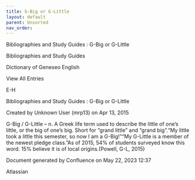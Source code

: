 ```yaml
---
title: G-Big or G-Little
layout: default
parent: Unsorted
nav_order:
---
```


Bibliographies and Study Guides : G-Big or G-Little

Bibliographies and Study Guides

Dictionary of Geneseo English

View All Entries

E-H

Bibliographies and Study Guides : G-Big  or  G-Little

Created by  Unknown User (mrp13) on Apr 13, 2015

G-Big / G-Little – n. A Greek life term used to describe the little of one’s little, or the big of one’s big. Short for “grand little” and “grand big”.“My little took a little this semester, so now I am a G-Big!”“My G-Little is a member of the newest pledge class.”As of 2015, 54% of students surveyed know this word. 15% believe it is of local origins.(Powell, G-L, 2015)

Document generated by Confluence on May 22, 2023 12:37

Atlassian
